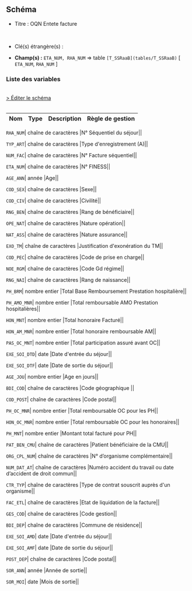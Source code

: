 ## Schéma


- Titre : OQN Entete facture
<br />



- Clé(s) étrangère(s) : <br />

- **Champ(s) :** `ETA_NUM, RHA_NUM`
  => table `[T_SSRaaB](tables/T_SSRaaB)` [ `ETA_NUM`, `RHA_NUM` ]<br />

 
### Liste des variables
<br />
<div>
    <a href="https://gitlab.com/healthdatahub/applications-du-hdh/schema-snds/-/tree/master/schemas/T_SSRaaFA/T_SSRaaFA.json"
       target="_blank" rel="noopener noreferrer">> Éditer le schéma</a>
</div>
<br />

Nom | Type | Description | Règle de gestion
-|-|-|-



`RHA_NUM`| chaîne de caractères |N° Séquentiel du séjour||

`TYP_ART`| chaîne de caractères |Type d'enregistrement (A)||

`NUM_FAC`| chaîne de caractères |N° Facture séquentiel||

`ETA_NUM`| chaîne de caractères |N° FINESS||

`AGE_ANN`| année |Age||

`COD_SEX`| chaîne de caractères |Sexe||

`COD_CIV`| chaîne de caractères |Civilité||

`RNG_BEN`| chaîne de caractères |Rang de bénéficiaire||

`OPE_NAT`| chaîne de caractères |Nature opération||

`NAT_ASS`| chaîne de caractères |Nature assurance||

`EXO_TM`| chaîne de caractères |Justification d'exonération du TM||

`COD_PEC`| chaîne de caractères |Code de prise en charge||

`NOE_RGM`| chaîne de caractères |Code Gd régime||

`RNG_NAI`| chaîne de caractères |Rang de naissance||

`PH_BRM`| nombre entier |Total Base Remboursement Prestation hospitalière||

`PH_AMO_MNR`| nombre entier |Total remboursable AMO Prestation hospitalières||

`HON_MNT`| nombre entier |Total honoraire Facturé||

`HON_AM_MNR`| nombre entier |Total honoraire remboursable AM||

`PAS_OC_MNT`| nombre entier |Total participation assuré avant OC||

`EXE_SOI_DTD`| date |Date d'entrée du séjour||

`EXE_SOI_DTF`| date |Date de sortie du séjour||

`AGE_JOU`| nombre entier |Age en jours||

`BDI_COD`| chaîne de caractères |Code géographique ||

`COD_POST`| chaîne de caractères |Code postal||

`PH_OC_MNR`| nombre entier |Total remboursable OC pour les PH||

`HON_OC_MNR`| nombre entier |Total remboursable OC pour les honoraires||

`PH_MNT`| nombre entier |Montant total facturé pour  PH||

`PAT_BEN_CMU`| chaîne de caractères |Patient bénéficiaire de la CMU||

`ORG_CPL_NUM`| chaîne de caractères |N° d’organisme complémentaire||

`NUM_DAT_AT`| chaîne de caractères |Numéro accident du travail ou date d’accident de droit commun||

`CTR_TYP`| chaîne de caractères |Type de contrat souscrit auprès d'un organisme||

`FAC_ETL`| chaîne de caractères |Etat de liquidation de la facture||

`GES_COD`| chaîne de caractères |Code gestion||

`BDI_DEP`| chaîne de caractères |Commune de résidence||

`EXE_SOI_AMD`| date |Date d'entrée du séjour||

`EXE_SOI_AMF`| date |Date de sortie du séjour||

`POST_DEP`| chaîne de caractères |Code postal||

`SOR_ANN`| année |Année de sortie||

`SOR_MOI`| date |Mois de sortie||

